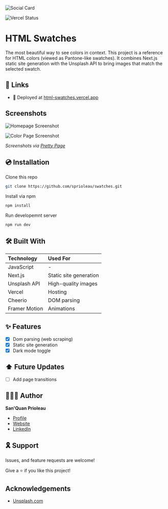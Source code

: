 ![Social Card][social-card-url]

![Vercel Status](https://img.shields.io/github/deployments/sprioleau/swatches/production?label=vercel&logo=vercel&style=for-the-badge)

# HTML Swatches

The most beautiful way to see colors in context. This project is a reference for HTML colors (viewed as Pantone-like swatches). It combines Next.js static site generation with the Unsplash API to bring images that match the selected swatch.

## 🔗 Links

- 🚀 Deployed at [html-swatches.vercel.app][deployed-url]

## Screenshots

![Homepage Screenshot][homepage-screenshot-url] 

![Color Page Screenshot][color-page-screenshot-url] 

_Screenshots via [Pretty Page](https://prettypage.vercel.app/)_

## 💿 Installation

Clone this repo

```bash
git clone https://github.com/sprioleau/swatches.git
```

Install via npm

```bash
npm install
```

Run developemnt server

```bash
npm run dev
```

## 🛠 Built With

| Technology            | Used For                          |
| :-------------------- | :-------------------------------- |
| JavaScript            | -                                 |
| Next.js               | Static site generation            |
| Unsplash API          | High-quality images               |
| Vercel                | Hosting                           |
| Cheerio               | DOM parsing                       |
| Framer Motion         | Animations                        |

## ✨ Features
- [x] Dom parsing (web scraping) 
- [x] Static site generation
- [x] Dark mode toggle

## ⬆️ Future Updates

- [ ] Add page transitions 

## 👨🏾‍💻 Author

**San'Quan Prioleau**

- [Profile][github-url]
- [Website][website]
- [LinkedIn][linkedin]

## 🎗 Support

Issues, and feature requests are welcome!

Give a ⭐️ if you like this project!

## Acknowledgements

- [Unsplash.com](https://unsplash.com/)

<!-- Author Details -->
[github-url]: https://github.com/spriolau "San'Quan Prioleau on Github"
[website]: https://sprioleau.dev "San'Quan Prioleau's personal website"
[linkedin]: https://www.linkedin.com/in/sanquanprioleau/
[headshot_url]: https://avatars.githubusercontent.com/u/49278940?v=4 "San'Quan Prioleau headshot"

<!-- Project Details -->
[deployed-url]: https://html-swatches.vercel.app
[social-card-url]: https://html-swatches.vercel.app/social-card.png "Social Card"
[homepage-screenshot-url]: https://html-swatches.vercel.app/images/homepage.png "Homepage Screenshot"
[color-page-screenshot-url]: https://html-swatches.vercel.app/images/color-page.png "Color Page Screenshot"
